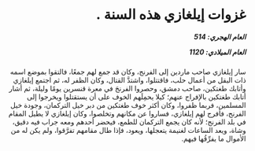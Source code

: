 <h1 dir="rtl">غزوات إيلغازي هذه السنة .</h1>

<h5 dir="rtl">العام الهجري:  514

العام الميلادي: 1120

</h5>

<p dir="rtl">سار إيلغازي صاحب ماردين إلى الفرنج، وكان قد جمع لهم جمعًا، فالتقوا بموضع اسمه ذات البقل من أعمال حلب، فاقتتلوا، واشتدَّ القتال، وكان الظفر له، ثم اجتمع إيلغازي وأتابك طغتكين، صاحب دمشق، وحصروا الفرنجَ في معرة قنسرين يومًا وليلة، ثم أشار أتابك طغتكين بالإفراج عنهم؛ كيلا يحمِلَهم الخوف على أن يستقتلوا ويخرجوا إلى المسلمين، فربما ظفروا، وكان أكثر خوف طغتكين من دبر خيل التركمان، وجودة خيل الفرنج، فأفرج لهم إيلغازي، فساروا عن مكانهم وتخلصوا، وكان إيلغازي لا يطيل المقام في بلد الفرنج؛ لأنه كان يجمع التركمان للطمع، فيحضر أحدهم ومعه جراب فيه دقيق، وشاة، ويعد الساعات لغنيمة يتعجلها، ويعود، فإذا طال مقامهم تفرَّقوا، ولم يكن له من الأموال ما يفرِّقُها فيهم.</p></br>
